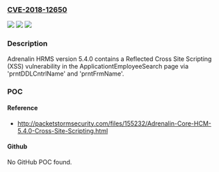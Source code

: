 ### [CVE-2018-12650](https://cve.mitre.org/cgi-bin/cvename.cgi?name=CVE-2018-12650)
![](https://img.shields.io/static/v1?label=Product&message=n%2Fa&color=blue)
![](https://img.shields.io/static/v1?label=Version&message=n%2Fa&color=blue)
![](https://img.shields.io/static/v1?label=Vulnerability&message=n%2Fa&color=brighgreen)

### Description

Adrenalin HRMS version 5.4.0 contains a Reflected Cross Site Scripting (XSS) vulnerability in the ApplicationtEmployeeSearch page via 'prntDDLCntrlName' and 'prntFrmName'.

### POC

#### Reference
- http://packetstormsecurity.com/files/155232/Adrenalin-Core-HCM-5.4.0-Cross-Site-Scripting.html

#### Github
No GitHub POC found.

